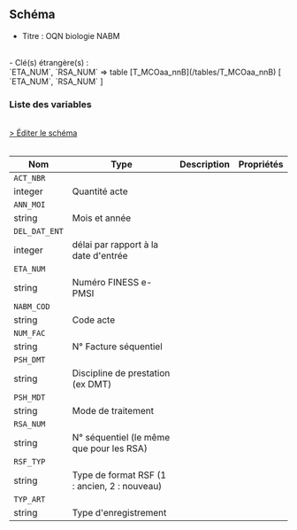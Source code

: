 ## Schéma

- Titre : OQN biologie NABM
<br />
- Clé(s) étrangère(s) : <br />
`ETA_NUM`, `RSA_NUM` => table [T_MCOaa_nnB](/tables/T_MCOaa_nnB) [ `ETA_NUM`, `RSA_NUM` ]<br />

### Liste des variables
<br />
<div>
    <a href="https://gitlab.com/healthdatahub/schema-snds/edit/master/schemas/PMSI/PMSI%20MCO/T_MCOaa_nnFL.json"  
    arget="_blank" rel="noopener noreferrer">> Éditer le schéma</a>
    <OutboundLink />
</div>
<br />

Nom|Type|Description|Propriétés
-|-|-|-
`ACT_NBR`|
integer|Quantité acte||
`ANN_MOI`|
string|Mois et année||
`DEL_DAT_ENT`|
integer|délai par rapport à la date d&#x27;entrée||
`ETA_NUM`|
string|Numéro FINESS e-PMSI||
`NABM_COD`|
string|Code acte||
`NUM_FAC`|
string|N° Facture séquentiel||
`PSH_DMT`|
string|Discipline de prestation (ex DMT)||
`PSH_MDT`|
string|Mode de traitement||
`RSA_NUM`|
string|N° séquentiel (le même que pour les RSA)||
`RSF_TYP`|
string|Type de format RSF (1 : ancien, 2 : nouveau)||
`TYP_ART`|
string|Type d&#x27;enregistrement||


